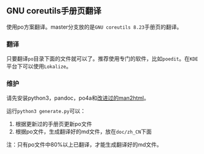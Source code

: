 ## GNU coreutils手册页翻译

使用po方案翻译。master分支放的是`GNU coreutils 8.23`手册页的翻译。

### 翻译
只要翻译`po`目录下面的文件就可以了。推荐使用专门的软件，比如`poedit`。在`KDE`平台下可以使用`Lokalize`。

### 维护
请先安装python3，pandoc，po4a和[改进过的man2html](https://github.com/man-pages-zh/man2html)。

运行`python3 generate.py`可以：
1. 根据更新过的手册页更新po文件
2. 根据po文件，生成翻译好的md文件，放在`doc/zh_CN`下面

注：只有po文件中80%以上已翻译，才能生成翻译好的md文件。
